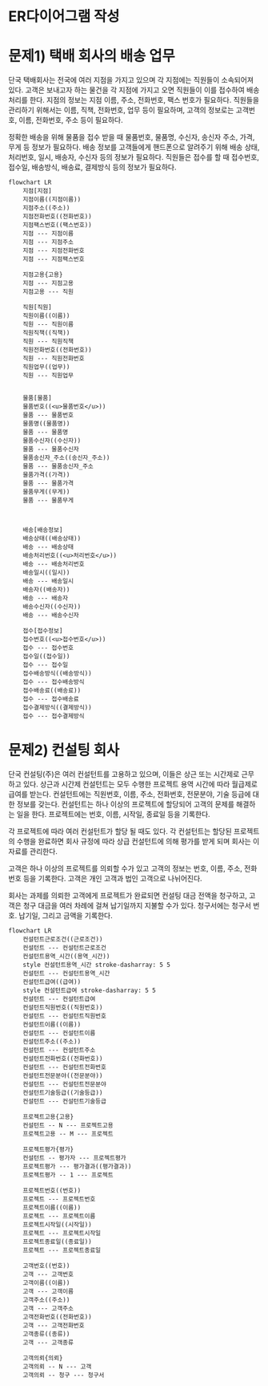 
ER다이어그램 작성 
===
# 문제1) 택배 회사의 배송 업무

단국 택배회사는 전국에 여러 지점을 가지고 있으며 각 지점에는 직원들이 소속되어져 있다. 고객은 보내고자 하는 물건을 각 지점에 가지고 오면 직원들이 이를 접수하여 배송처리를 한다. 지점의 정보는 지점 이름, 주소, 전화번호, 팩스 번호가 필요하다. 직원들을 관리하기 위해서는 이름, 직책, 전화번호, 업무 등이 필요하며, 고객의 정보로는 고객번호, 이름, 전화번호, 주소 등이 필요하다.

정확한 배송을 위해 물품을 접수 받을 때 물품번호, 물품명, 수신자, 송신자 주소, 가격, 무게 등 정보가 필요하다. 배송 정보를 고객들에게 핸드폰으로 알려주기 위해 배송 상태, 처리번호, 일시, 배송자, 수신자 등의 정보가 필요하다. 직원들은 접수를 할 때 접수번호, 접수일, 배송방식, 배송료, 결제방식 등의 정보가 필요하다.

```mermaid
flowchart LR
    지점[지점]
    지점이름((지점이름))
    지점주소((주소))
    지점전화번호((전화번호))
    지점팩스번호((팩스번호))
    지점 --- 지점이름
    지점 --- 지점주소
    지점 --- 지점전화번호
    지점 --- 지점팩스번호
    
    지점고용{고용}
    지점 --- 지점고용
    지점고용 --- 직원
    
    직원[직원]
    직원이름((이름))
    직원 --- 직원이름
    직원직책((직책))
    직원 --- 직원직책
    직원전화번호((전화번호))
    직원 --- 직원전화번호
    직원업무((업무))
    직원 --- 직원업무
    
    
    물품[물품]
    물품번호((<u>물품번호</u>))
    물품 --- 물품번호
    물품명((물품명))
    물품 --- 물품명
    물품수신자((수신자))
    물품 --- 물품수신자
    물품송신자_주소((송신자_주소))
    물품 --- 물품송신자_주소
    물품가격((가격))
    물품 --- 물품가격
    물품무게((무게))
    물품 --- 물품무게
    
   
    
    배송[배송정보]
    배송상태((배송상태))
    배송 --- 배송상태
    배송처리번호((<u>처리번호</u>))
    배송 --- 배송처리번호
    배송일시((일시))
    배송 --- 배송일시
    배송자((배송자))
    배송 --- 배송자
    배송수신자((수신자))
    배송 --- 배송수신자
    
    접수[접수정보]
    접수번호((<u>접수번호</u>))
    접수 --- 접수번호
    접수일((접수일))
    접수 --- 접수일
    접수배송방식((배송방식))
    접수 --- 접수배송방식
    접수배송료((배송료))
    접수 --- 접수배송료
    접수결제방식((결제방식))
    접수 --- 접수결제방식
```

# 문제2) 컨설팅 회사

단국 컨설팅(주)은 여러 컨설턴트를 고용하고 있으며, 이들은 상근 또는 시간제로 근무하고 있다. 상근과 시간제 컨설턴트는 모두 수행한 프로젝트 용역 시간에 따라 월급제로 급여를 받는다. 컨설턴트에는 직원번호, 이름, 주소, 전화번호, 전문분야, 기술 등급에 대한 정보를 갖는다. 컨설턴트는 하나 이상의 프로젝트에 할당되어 고객의 문제를 해결하는 일을 한다. 프로젝트에는 번호, 이름, 시작일, 종료일 등을 기록한다.

각 프로젝트에 따라 여러 컨설턴트가 할당 될 때도 있다. 각 컨설턴트는 할당된 프로젝트의 수행을 완료하면 회사 규정에 따라 상급 컨설턴트에 의해 평가를 받게 되며 회사는 이 자료를 관리한다.

고객은 하나 이상의 프로젝트를 의뢰할 수가 있고 고객의 정보는 번호, 이름, 주소, 전화번호 등을 기록한다. 고객은 개인 고객과 법인 고객으로 나뉘어진다.

회사는 과제를 의뢰한 고객에게 프로젝트가 완료되면 컨설팅 대금 전액을 청구하고, 고객은 청구 대금을 여러 차례에 걸쳐 납기일까지 지불할 수가 있다. 청구서에는 청구서 번호. 납기일, 그리고 금액을 기록한다.

```mermaid
flowchart LR
    컨설턴트근로조건((근로조건))
    컨설턴트 --- 컨설턴트근로조건
    컨설턴트용역_시간((용역_시간))
    style 컨설턴트용역_시간 stroke-dasharray: 5 5
    컨설턴트 --- 컨설턴트용역_시간
    컨설턴트급여((급여))
    style 컨설턴트급여 stroke-dasharray: 5 5
    컨설턴트 --- 컨설턴트급여
    컨설턴트직원번호((직원번호))
    컨설턴트 --- 컨설턴트직원번호
    컨설턴트이름((이름))
    컨설턴트 --- 컨설턴트이름
    컨설턴트주소((주소))
    컨설턴트 --- 컨설턴트주소
    컨설턴트전화번호((전화번호))
    컨설턴트 --- 컨설턴트전화번호
    컨설턴트전문분야((전문분야))
    컨설턴트 --- 컨설턴트전문분야
    컨설턴트기술등급((기술등급))
    컨설턴트 --- 컨설턴트기술등급

    프로젝트고용{고용}
    컨설턴트 -- N --- 프로젝트고용
    프로젝트고용 -- M --- 프로젝트
    
    프로젝트평가{평가}
    컨설턴트 -- 평가자 --- 프로젝트평가
    프로젝트평가 --- 평가결과((평가결과))
    프로젝트평가 -- 1 --- 프로젝트
    
    프로젝트번호((번호))
    프로젝트 --- 프로젝트번호
    프로젝트이름((이름))
    프로젝트 --- 프로젝트이름
    프로젝트시작일((시작일))
    프로젝트 --- 프로젝트시작일
    프로젝트종료일((종료일))
    프로젝트 --- 프로젝트종료일
    
    고객번호((번호))
    고객 --- 고객번호
    고객이름((이름))
    고객 --- 고객이름
    고객주소((주소))
    고객 --- 고객주소
    고객전화번호((전화번호))
    고객 --- 고객전화번호
    고객종류((종류))
    고객 --- 고객종류
    
    고객의뢰{의뢰}
    고객의뢰 -- N --- 고객
    고객의뢰 -- 청구 --- 청구서
    
```
